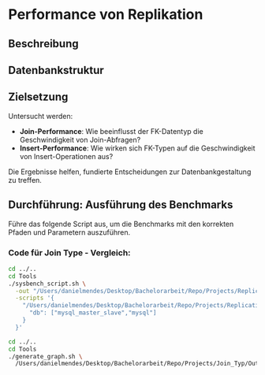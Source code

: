 # Performance von Replikation
## Beschreibung

## Datenbankstruktur

## Zielsetzung
Untersucht werden:
- **Join-Performance**: Wie beeinflusst der FK-Datentyp die Geschwindigkeit von Join-Abfragen?
- **Insert-Performance**: Wie wirken sich FK-Typen auf die Geschwindigkeit von Insert-Operationen aus?

Die Ergebnisse helfen, fundierte Entscheidungen zur Datenbankgestaltung zu treffen.

## Durchführung: Ausführung des Benchmarks

Führe das folgende Script aus, um die Benchmarks mit den korrekten Pfaden und Parametern auszuführen.

### Code für Join Type - Vergleich:

```bash
cd ../..
cd Tools
./sysbench_script.sh \
  -out "/Users/danielmendes/Desktop/Bachelorarbeit/Repo/Projects/Replication/Output" \
  -scripts '{
    "/Users/danielmendes/Desktop/Bachelorarbeit/Repo/Projects/Replication/Scripts/int_queries": {
      "db": ["mysql_master_slave","mysql"]
    }
  }'
```

```bash
cd ../..
cd Tools
./generate_graph.sh \
  /Users/danielmendes/Desktop/Bachelorarbeit/Repo/Projects/Join_Typ/Output
```